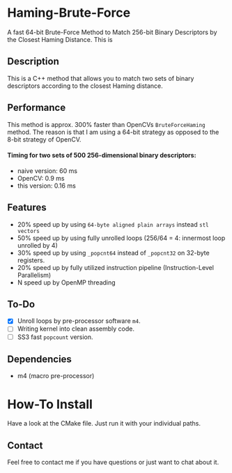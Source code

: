 # Haming-Brute-Force
A fast 64-bit Brute-Force Method to Match 256-bit Binary Descriptors by the Closest Haming Distance. This is 

## Description

This is a C++ method that allows you to match two sets of binary descriptors according to the closest Haming distance.

## Performance
This method is approx. 300% faster than OpenCVs ```BruteForceHaming``` method. The reason is that I am using a 64-bit strategy
as opposed to the 8-bit strategy of OpenCV.

#### Timing for two sets of 500 256-dimensional binary descriptors:
- naive version: 60 ms
- OpenCV: 0.9 ms
- this version: 0.16 ms

## Features
- 20% speed up by using ```64-byte aligned plain arrays``` instead ```stl vectors```
- 50% speed up by using fully unrolled loops (256/64 = 4: innermost loop unrolled by 4)
- 30% speed up by using ```_popcnt64``` instead of ```_popcnt32``` on 32-byte registers. 
- 20% speed up by fully utilized instruction pipeline (Instruction-Level Parallelism)
- N speed up by OpenMP threading

## To-Do
- [x] Unroll loops by pre-processor software ```m4```.
- [ ] Writing kernel into clean assembly code.
- [ ] SS3 fast ```popcount``` version.

## Dependencies
- m4 (macro pre-processor)

# How-To Install
Have a look at the CMake file. Just run it with your individual paths.

## Contact
Feel free to contact me if you have questions or just want to chat about it.
